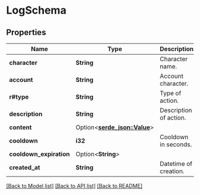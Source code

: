 # LogSchema

## Properties

Name | Type | Description | Notes
------------ | ------------- | ------------- | -------------
**character** | **String** | Character name. | 
**account** | **String** | Account character. | 
**r#type** | **String** | Type of action. | 
**description** | **String** | Description of action. | 
**content** | Option<[**serde_json::Value**](.md)> |  | 
**cooldown** | **i32** | Cooldown in seconds. | 
**cooldown_expiration** | Option<**String**> |  | 
**created_at** | **String** | Datetime of creation. | 

[[Back to Model list]](../README.md#documentation-for-models) [[Back to API list]](../README.md#documentation-for-api-endpoints) [[Back to README]](../README.md)


